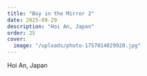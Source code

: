 ```yaml
---
title: "Boy in the Mirror 2"
date: 2025-09-29
description: "Hoi An, Japan"
order: 25
cover:
  image: "/uploads/photo-1757014029920.jpg"
---
```


Hoi An, Japan